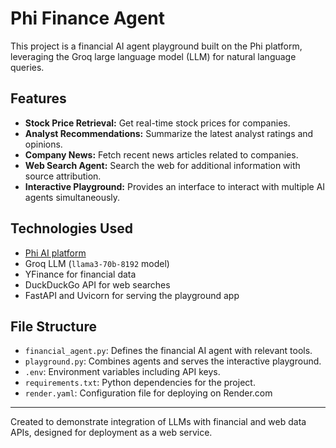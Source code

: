 # Phi Finance Agent

This project is a financial AI agent playground built on the Phi platform, leveraging the Groq large language model (LLM) for natural language queries.

## Features

- **Stock Price Retrieval:** Get real-time stock prices for companies.
- **Analyst Recommendations:** Summarize the latest analyst ratings and opinions.
- **Company News:** Fetch recent news articles related to companies.
- **Web Search Agent:** Search the web for additional information with source attribution.
- **Interactive Playground:** Provides an interface to interact with multiple AI agents simultaneously.

## Technologies Used

- [Phi AI platform](https://phidata.app)
- Groq LLM (`llama3-70b-8192` model)
- YFinance for financial data
- DuckDuckGo API for web searches
- FastAPI and Uvicorn for serving the playground app

## File Structure

- `financial_agent.py`: Defines the financial AI agent with relevant tools.
- `playground.py`: Combines agents and serves the interactive playground.
- `.env`: Environment variables including API keys.
- `requirements.txt`: Python dependencies for the project.
- `render.yaml`: Configuration file for deploying on Render.com

---

Created to demonstrate integration of LLMs with financial and web data APIs, designed for deployment as a web service.
